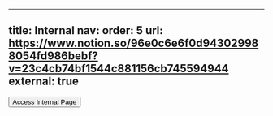 
---
title: Internal
nav:
  order: 5
url: https://www.notion.so/96e0c6e6f0d943029988054fd986bebf?v=23c4cb74bf1544c881156cb745594944
external: true
---


<button onclick="authenticate()">Access Internal Page</button>


<script>
    function authenticate() {
        const validUsername = "michelmannlab@nyu.edu"; // Set your username here
        const validPassword = "michelmannlab"; // Set your password here

        const usernameInput = prompt("Username:");
        if (usernameInput !== validUsername) {
            alert("You don’t have access to this section. If you believe this is an error, please reach out to our lab manager.");
            return;
        }

        const passwordInput = prompt("Enter your password:");
        if (passwordInput !== validPassword) {
            alert("You don’t have access to this section. If you believe this is an error, please reach out to our lab manager.");
            return;
        }

        // Redirect if both username and password are correct
        window.location.href = "[https://example.com/redirect](https://www.notion.so/96e0c6e6f0d943029988054fd986bebf?v=23c4cb74bf1544c881156cb745594944)"; // Replace with your desired redirect URL
    }
</script>
